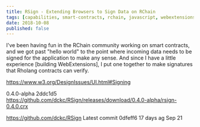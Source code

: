 ```yaml
---
title: RSign - Extending Browsers to Sign Data on RChain
tags: [capabilities, smart-contracts, rchain, javascript, webextensions]
date: 2018-10-08
published: false
---
```


I've been having fun in the RChain community working on smart contracts,
and we got past "hello world" to the point where incoming data needs to
be signed for the application to make any sense. And since I have a little
experience [building WebExtensions], I put one together to make signatures
that Rholang contracts can verify.

[ext]: https://developer.mozilla.org/en-US/docs/Mozilla/Add-ons/WebExtensions

https://www.w3.org/DesignIssues/UI.html#Signing

0.4.0-alpha
2ddc1d5
https://github.com/dckc/RSign/releases/download/0.4.0-alpha/rsign-0.4.0.crx
 
https://github.com/dckc/RSign
Latest commit 0dfeff6  17 days ag
Sep 21
